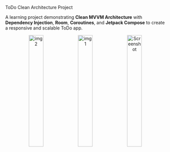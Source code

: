 ToDo Clean Architecture Project

A learning project demonstrating **Clean MVVM Architecture** with **Dependency Injection**, **Room**, **Coroutines**, and **Jetpack Compose** to create a responsive and scalable ToDo app.

<p align="center">
  <img src="https://github.com/user-attachments/assets/ae593597-d9b1-4176-8c13-278011b9bb2f" alt="img2" width="30%">
  <img src="https://github.com/user-attachments/assets/e28e70e1-a906-4af3-90ed-4745ad03ab6c" alt="img1" width="30%">
  <img src="https://github.com/user-attachments/assets/22a1fc4b-2c13-4155-8c42-8d521a046c0a" alt="Screenshot" width="30%">
</p>
